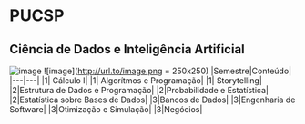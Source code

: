 # PUCSP
## Ciência de Dados e Inteligência Artificial
![image](https://github.com/anacgr05/PUCSP/assets/151938722/a5371a54-469e-44a8-9763-5fe25463a450=200x200) 
![image](http://url.to/image.png = 250x250)
|Semestre|Conteúdo|
|---|---|
|1|	Cálculo I|
|1|	Algorítmos e Programação|
|1| Storytelling|
|2|Estrutura de Dados e Programação|
|2|Probabilidade e Estatística|
|2|Estatística sobre Bases de Dados|
|3|Bancos de Dados|
|3|Engenharia de Software|
|3|Otimização e Simulação|
|3|Negócios|
